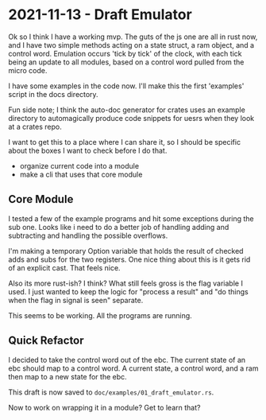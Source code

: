 # 2021-11-13 - Draft Emulator

Ok so I think I have a working mvp. The guts of the js one are all in rust now, and I have two simple methods acting on a state struct, a ram object, and a control word. Emulation occurs 'tick by tick' of the clock, with each tick being an update to all modules, based on a control word pulled from the micro code. 

I have some examples in the code now. I'll make this the first 'examples' script in the docs directory. 

Fun side note; I think the auto-doc generator for crates uses an example directory to automagically produce code snippets for uesrs when they look at a crates repo.

I want to get this to a place where I can share it, so I should be specific about the boxes I want to check before I do that.

 * organize current code into a module
 * make a cli that uses that core module
 
 ## Core Module
 I tested a few of the example programs and hit some exceptions during the sub one. Looks like i need to do a better job of handling adding and subtracting and handling the possible overflows. 

 I'm making a temporary Option variable that holds the result of checked adds and subs for the two registers. One nice thing about this is it gets rid of an explicit cast. That feels nice. 

 Also its more rust-ish? I think? What still feels gross is the flag variable I used. I just wanted to keep the logic for "process a result" and "do things when the flag in signal is seen" separate. 

 This seems to be working. All the programs are running.

 ## Quick Refactor
 I decided to take the control word out of the ebc. The current state of an ebc should map to a control word. A current state, a control word, and a ram then map to a new state for the ebc. 

 This draft is now saved to `doc/examples/01_draft_emulator.rs`.

 Now to work on wrapping it in a module? Get to learn that?